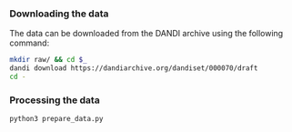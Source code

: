 ### Downloading the data

The data can be downloaded from the DANDI archive using the following command:
```bash
mkdir raw/ && cd $_
dandi download https://dandiarchive.org/dandiset/000070/draft
cd -
```

### Processing the data
```bash
python3 prepare_data.py
```
